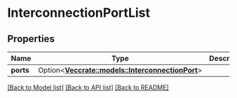 # InterconnectionPortList

## Properties

Name | Type | Description | Notes
------------ | ------------- | ------------- | -------------
**ports** | Option<[**Vec<crate::models::InterconnectionPort>**](InterconnectionPort.md)> |  | [optional]

[[Back to Model list]](../README.md#documentation-for-models) [[Back to API list]](../README.md#documentation-for-api-endpoints) [[Back to README]](../README.md)


